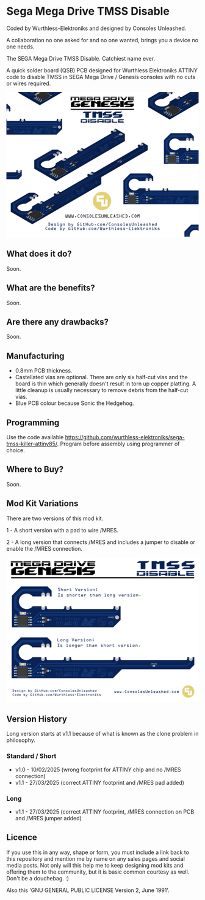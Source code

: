 # Sega Mega Drive TMSS Disable

Coded by Wurthless-Elektroniks and designed by Consoles Unleashed.

A collaboration no one asked for and no one wanted, brings you a device no one needs.

The SEGA Mega Drive TMSS Disable. Catchiest name ever.

A quick solder board (QSB) PCB designed for Wurthless Elektroniks ATTINY code to disable TMSS in SEGA Mega Drive / Genesis consoles with no cuts or wires required.

![My Image](Sega-Mega-Drive-TMSS-Disable.png)

## What does it do?

Soon.

## What are the benefits?

Soon.

## Are there any drawbacks?

Soon.

## Manufacturing

- 0.8mm PCB thickness.
- Castellated vias are optional. There are only six half-cut vias and the board is thin which generally doesn't result in torn up copper platting. A little cleanup is usually necessary to remove debris from the half-cut vias.
- Blue PCB colour because Sonic the Hedgehog.

## Programming

Use the code available https://github.com/wurthless-elektroniks/sega-tmss-killer-attiny85/. Program before assembly using programmer of choice.

## Where to Buy?

Soon.

## Mod Kit Variations

There are two versions of this mod kit.

1 - A short version with a pad to wire /MRES.

2 - A long version that connects /MRES and includes a jumper to disable or enable the /MRES connection.

![My Image](Sega-Mega-Drive-TMSS-Disable-Versions.png)

## Version History

Long version starts at v1.1 because of what is known as the clone problem in philosophy.

### Standard / Short

- v1.0 - 10/02/2025 (wrong footprint for ATTINY chip and no /MRES connection)
- v1.1 - 27/03/2025 (correct ATTINY footprint and /MRES pad added)

### Long

- v1.1 - 27/03/2025 (correct ATTINY footprint, /MRES connection on PCB and /MRES jumper added)

## Licence

If you use this in any way, shape or form, you must include a link back to this repository and mention me by name on any sales pages and social media posts. Not only will this help me to keep designing mod kits and offering them to the community, but it is basic common courtesy as well. Don't be a douchebag. :)

Also this 'GNU GENERAL PUBLIC LICENSE Version 2, June 1991'.
